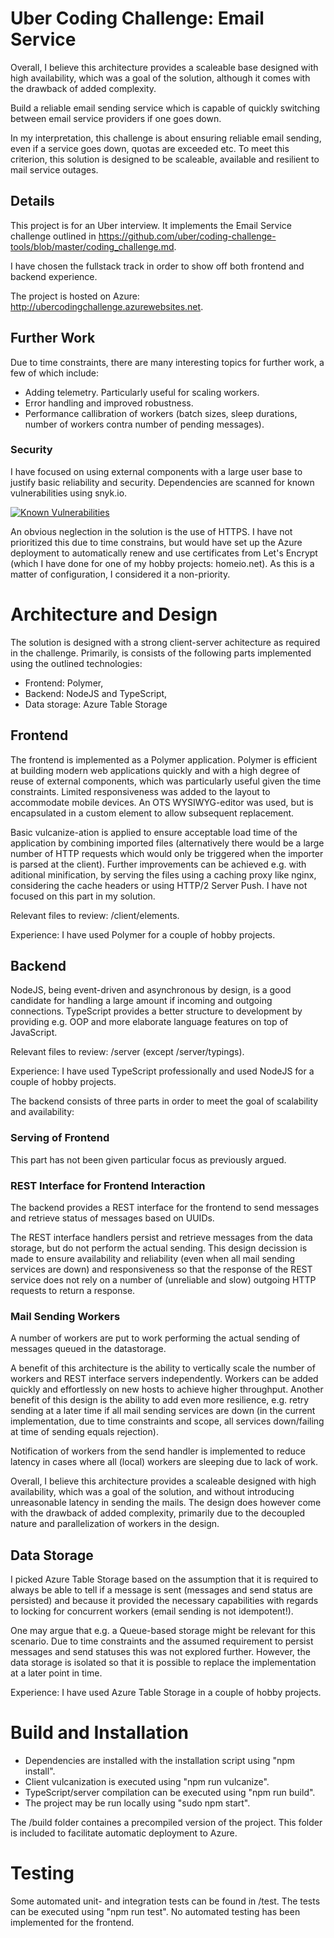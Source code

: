 # Uber Coding Challenge: Email Service
Overall, I believe this architecture provides a scaleable base designed with high availability, which was a goal of the solution, although it comes with the drawback of added complexity.

Build a reliable email sending service which is capable of quickly switching between email service providers if one goes down.

In my interpretation, this challenge is about ensuring reliable email sending, even if a service goes down, quotas are exceeded etc. To meet this criterion, this solution is designed to be scaleable, available and resilient to mail service outages.

## Details
This project is for an Uber interview. It implements the Email Service challenge outlined in https://github.com/uber/coding-challenge-tools/blob/master/coding_challenge.md.

I have chosen the fullstack track in order to show off both frontend and backend experience.

The project is hosted on Azure: http://ubercodingchallenge.azurewebsites.net.

## Further Work
Due to time constraints, there are many interesting topics for further work, a few of which include:

- Adding telemetry. Particularly useful for scaling workers.
- Error handling and improved robustness.
- Performance callibration of workers (batch sizes, sleep durations, number of workers contra number of pending messages).

### Security
I have focused on using external components with a large user base to justify basic reliability and security. Dependencies are scanned for known vulnerabilities using snyk.io.

[![Known Vulnerabilities](https://snyk.io/test/github/mathiasgs/uber-coding-challenge/badge.svg)](https://snyk.io/test/github/mathiasgs/uber-coding-challenge)

An obvious neglection in the solution is the use of HTTPS. I have not prioritized this due to time constrains, but would have set up the Azure deployment to automatically renew and use certificates from Let's Encrypt (which I have done for one of my hobby projects: homeio.net). As this is a matter of configuration, I considered it a non-priority.

# Architecture and Design
The solution is designed with a strong client-server achitecture as required in the challenge. Primarily, is consists of the following parts implemented using the outlined technologies:

- Frontend: Polymer,
- Backend: NodeJS and TypeScript,
- Data storage: Azure Table Storage

## Frontend
The frontend is implemented as a Polymer application. Polymer is efficient at building modern web applications quickly and with a high degree of reuse of external components, which was particularly useful given the time constraints. 
Limited responsiveness was added to the layout to accommodate mobile devices.
An OTS WYSIWYG-editor was used, but is encapsulated in a custom element to allow subsequent replacement.

Basic vulcanize-ation is applied to ensure acceptable load time of the application by combining imported files (alternatively there would be a large number of HTTP requests which would only be triggered when the importer is parsed at the client). Further improvements can be achieved e.g. with aditional minification, by serving the files using a caching proxy like nginx, considering the cache headers or using HTTP/2 Server Push. I have not focused on this part in my solution.

Relevant files to review: /client/elements.

Experience: I have used Polymer for a couple of hobby projects.

## Backend
NodeJS, being event-driven and asynchronous by design, is a good candidate for handling a large amount if incoming and outgoing connections. 
TypeScript provides a better structure to development by providing e.g. OOP and more elaborate language features on top of JavaScript.

Relevant files to review: /server (except /server/typings).

Experience: I have used TypeScript professionally and used NodeJS for a couple of hobby projects.

The backend consists of three parts in order to meet the goal of scalability and availability:

### Serving of Frontend
This part has not been given particular focus as previously argued.

### REST Interface for Frontend Interaction
The backend provides a REST interface for the frontend to send messages and retrieve status of messages based on UUIDs.

The REST interface handlers persist and retrieve messages from the data storage, but do not perform the actual sending.
This design decission is made to ensure availability and reliability (even when all mail sending services are down) and responsiveness so that the response of the REST service does not rely on a number of (unreliable and slow) outgoing HTTP requests to return a response.

### Mail Sending Workers
A number of workers are put to work performing the actual sending of messages queued in the datastorage. 

A benefit of this architecture is the ability to vertically scale the number of workers and REST interface servers independently. Workers can be added quickly and effortlessly on new hosts to achieve higher throughput.
Another benefit of this design is the ability to add even more resilience, e.g. retry sending at a later time if all mail sending services are down (in the current implementation, due to time constraints and scope, all services down/failing at time of sending equals rejection).

Notification of workers from the send handler is implemented to reduce latency in cases where all (local) workers are sleeping due to lack of work.

Overall, I believe this architecture provides a scaleable designed with high availability, which was a goal of the solution, and without introducing unreasonable latency in sending the mails. The design does however come with the drawback of added complexity, primarily due to the decoupled nature and parallelization of workers in the design.

## Data Storage
I picked Azure Table Storage based on the assumption that it is required to always be able to tell if a message is sent (messages and send status are persisted) and because it provided the necessary capabilities with regards to locking for concurrent workers (email sending is not idempotent!).

One may argue that e.g. a Queue-based storage might be relevant for this scenario. Due to time constraints and the assumed requirement to persist messages and send statuses this was not explored further. However, the data storage is isolated so that it is possible to replace the implementation at a later point in time.

Experience: I have used Azure Table Storage in a couple of hobby projects.

# Build and Installation
- Dependencies are installed with the installation script using "npm install".
- Client vulcanization is executed using "npm run vulcanize".
- TypeScript/server compilation can be executed using "npm run build".
- The project may be run locally using "sudo npm start".

The /build folder containes a precompiled version of the project. This folder is included to facilitate automatic deployment to Azure.

# Testing
Some automated unit- and integration tests can be found in /test. The tests can be executed using "npm run test". No automated testing has been implemented for the frontend.


